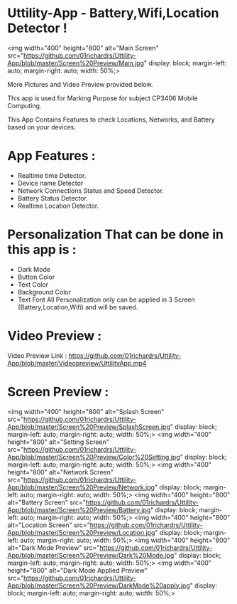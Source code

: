 # Uttility-App -  Battery,Wifi,Location Detector !

<img width="400" height="800" alt="Main Screen" src="https://github.com/01richardrs/Uttility-App/blob/master/Screen%20Preview/Main.jpg" display: block;
  margin-left: auto;
  margin-right: auto;
  width: 50%;>

More Pictures and Video Preview  provided below.

This app is used for Marking Purpose for subject CP3406 Mobile Computing.

This App Contains Features to check Locations, Networks, and Battery based on your devices.

# App Features :
- Realtime time Detector.
- Device name Detector
- Network Connections Status and Speed Detector.
- Battery Status Detector.
- Realtime Location Detector.

# Personalization That can be done in this app is :
- Dark Mode
- Button Color
- Text Color
- Background Color
- Text Font
All Personalization only can be applied in 3 Screen (Battery,Location,Wifi) and will be saved.

# Video Preview :
Video Preview Link : https://github.com/01richardrs/Uttility-App/blob/master/Videopreview/UttilityApp.mp4

# Screen Preview :
<img width="400" height="800" alt="Splash Screen" src="https://github.com/01richardrs/Uttility-App/blob/master/Screen%20Preview/SplashScreen.jpg" display: block;
  margin-left: auto;
  margin-right: auto;
  width: 50%;>
<img width="400" height="800" alt="Setting Screen" src="https://github.com/01richardrs/Uttility-App/blob/master/Screen%20Preview/Color%20Setting.jpg" display: block;
  margin-left: auto;
  margin-right: auto;
  width: 50%;>
<img width="400" height="800" alt="Network Screen" src="https://github.com/01richardrs/Uttility-App/blob/master/Screen%20Preview/Network.jpg" display: block;
  margin-left: auto;
  margin-right: auto;
  width: 50%;>
<img width="400" height="800" alt="Battery Screen" src="https://github.com/01richardrs/Uttility-App/blob/master/Screen%20Preview/Battery.jpg" display: block;
  margin-left: auto;
  margin-right: auto;
  width: 50%;>
<img width="400" height="800" alt="Location Screen" src="https://github.com/01richardrs/Uttility-App/blob/master/Screen%20Preview/Location.jpg" display: block;
  margin-left: auto;
  margin-right: auto;
  width: 50%;>
<img width="400" height="800" alt="Dark Mode Preview" src="https://github.com/01richardrs/Uttility-App/blob/master/Screen%20Preview/Dark%20Mode.jpg" display: block;
  margin-left: auto;
  margin-right: auto;
  width: 50%;>
<img width="400" height="800" alt="Dark Mode Applied Preview" src="https://github.com/01richardrs/Uttility-App/blob/master/Screen%20Preview/DarkMode%20apply.jpg" display: block;
  margin-left: auto;
  margin-right: auto;
  width: 50%;>
